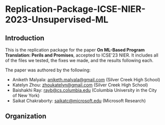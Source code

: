 # Replication-Package-ICSE-NIER-2023-Unsupervised-ML
## Introduction
This is the replication package for the paper **On ML-Based Program Translation: Perils and Promises**, accepted to ICSE'23 NIER. It includes all of the files we tested, the fixes we made, and the results following each. 

The paper was authored by the following: 
- Aniketh Malyala: aniketh.malyala@gmail.com (Silver Creek High School)
- Katelyn Zhou: zhoukatelyn@gmail.com (Silver Creek High School)
- Baishakhi Ray: rayb@cs.columbia.edu (Columbia University in the City of New York)
- Saikat Chakraborty: saikatc@microsoft.edu (Microsoft Research)
## Organization


